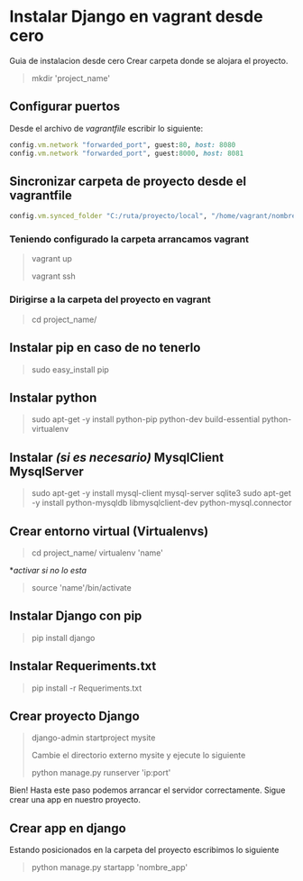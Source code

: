 # Instalar Django en vagrant desde cero

Guia de instalacion desde cero
Crear carpeta donde se alojara el proyecto.
>mkdir 'project_name'

## Configurar puertos

Desde el archivo de *vagrantfile* escribir lo siguiente:

```ruby
config.vm.network "forwarded_port", guest:80, host: 8080
config.vm.network "forwarded_port", guest:8000, host: 8081
```

## Sincronizar carpeta de proyecto desde el vagrantfile

```ruby
config.vm.synced_folder "C:/ruta/proyecto/local", "/home/vagrant/nombre_carpeta_proyecto"
```

### Teniendo configurado la carpeta arrancamos vagrant

>vagrant up
>
>vagrant ssh

### Dirigirse a la carpeta del proyecto en vagrant

>cd project_name/

## Instalar pip en caso de no tenerlo

> sudo easy_install pip

## Instalar python

> sudo apt-get -y install python-pip python-dev build-essential python-virtualenv

## Instalar *(si es necesario)* MysqlClient MysqlServer

> sudo apt-get -y install mysql-client mysql-server sqlite3
> sudo apt-get -y install python-mysqldb libmysqlclient-dev python-mysql.connector

## Crear entorno virtual (Virtualenvs)

>cd project_name/
>virtualenv 'name'

**activar si no lo esta*

>source 'name'/bin/activate

## Instalar Django con pip

>pip install django

## Instalar Requeriments.txt

>pip install -r Requeriments.txt

## Crear proyecto Django

>django-admin startproject mysite
>
>Cambie el directorio externo mysite y ejecute lo siguiente
>
> python manage.py runserver 'ip:port'
>

Bien! Hasta este paso podemos arrancar el servidor correctamente. Sigue crear una app en nuestro proyecto.

## Crear app en django

Estando posicionados en la carpeta del proyecto escribimos lo siguiente
>python manage.py startapp 'nombre_app'

